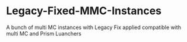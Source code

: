 # Legacy-Fixed-MMC-Instances
A bunch of multi MC instances with Legacy Fix applied compatible with multi MC and Prism Luanchers
